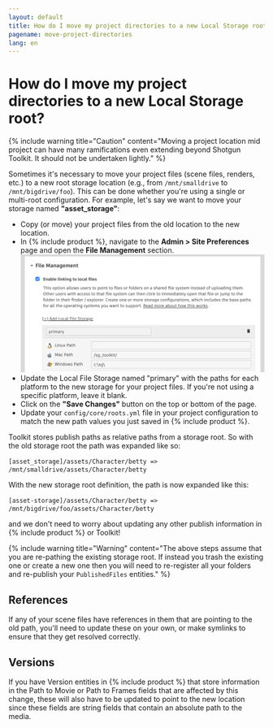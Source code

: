 ```yaml
---
layout: default
title: How do I move my project directories to a new Local Storage root?
pagename: move-project-directories
lang: en
---
```


# How do I move my project directories to a new Local Storage root?

{% include warning title="Caution" content="Moving a project location mid project can have many ramifications even extending beyond Shotgun Toolkit. It should not be undertaken lightly." %}

Sometimes it's necessary to move your project files (scene files, renders, etc.) to a new root storage location (e.g., from `/mnt/smalldrive` to `/mnt/bigdrive/foo`). This can be done whether you're using a single or multi-root configuration. For example, let's say we want to move your storage named **"asset_storage"**:

- Copy (or move) your project files from the old location to the new location.
- In {% include product %}, navigate to the **Admin > Site Preferences** page and open the **File Management** section.
    ![{% include product %} storage roots section in the site preferences.](./images/shotgun-storage-roots.png)
- Update the Local File Storage named "primary" with the paths for each platform to the new storage for your project files. If you're not using a specific platform, leave it blank.
- Click on the **"Save Changes"** button on the top or bottom of the page.
- Update your `config/core/roots.yml` file in your project configuration to match the new path values you just saved in {% include product %}.

Toolkit stores publish paths as relative paths from a storage root. So with the old storage root the path was expanded like so:

    [asset_storage]/assets/Character/betty => /mnt/smalldrive/assets/Character/betty

With the new storage root definition, the path is now expanded like this:

    [asset-storage]/assets/Character/betty => /mnt/bigdrive/foo/assets/Character/betty

and we don't need to worry about updating any other publish information in {% include product %} or Toolkit! 

{% include warning title="Warning" content="The above steps assume that you are re-pathing the existing storage root. If instead you trash the existing one or create a new one then you will need to re-register all your folders and re-publish your `PublishedFiles` entities." %}

## References

If any of your scene files have references in them that are pointing to the old path, you'll need to update these on your own, or make symlinks to ensure that they get resolved correctly.

## Versions

If you have Version entities in {% include product %} that store information in the Path to Movie or Path to Frames fields that are affected by this change, these will also have to be updated to point to the new location since these fields are string fields that contain an absolute path to the media.